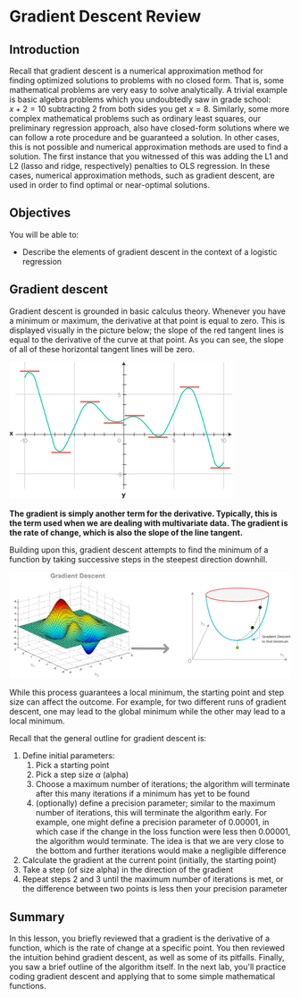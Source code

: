 
# Gradient Descent Review

## Introduction

Recall that gradient descent is a numerical approximation method for finding optimized solutions to problems with no closed form. That is, some mathematical problems are very easy to solve analytically. A trivial example is basic algebra problems which you undoubtedly saw in grade school:  
$x + 2 = 10$ subtracting 2 from both sides you get $x = 8$. Similarly, some more complex mathematical problems such as ordinary least squares, our preliminary regression approach, also have closed-form solutions where we can follow a rote procedure and be guaranteed a solution. In other cases, this is not possible and numerical approximation methods are used to find a solution. The first instance that you witnessed of this was adding the L1 and L2 (lasso and ridge, respectively) penalties to OLS regression. In these cases, numerical approximation methods, such as gradient descent, are used in order to find optimal or near-optimal solutions.


## Objectives 

You will be able to:

- Describe the elements of gradient descent in the context of a logistic regression 

## Gradient descent

Gradient descent is grounded in basic calculus theory. Whenever you have a minimum or maximum, the derivative at that point is equal to zero. This is displayed visually in the picture below; the slope of the red tangent lines is equal to the derivative of the curve at that point. As you can see, the slope of all of these horizontal tangent lines will be zero. 

<img src="images/new_dxdy0.png" width="400">

**The gradient is simply another term for the derivative. Typically, this is the term used when we are dealing with multivariate data. The gradient is the rate of change, which is also the slope of the line tangent.**

Building upon this, gradient descent attempts to find the minimum of a function by taking successive steps in the steepest direction downhill.

<img src="images/new_gradient.png">

While this process guarantees a local minimum, the starting point and step size can affect the outcome. For example, for two different runs of gradient descent, one may lead to the global minimum while the other may lead to a local minimum.

Recall that the general outline for gradient descent is:

1. Define initial parameters:
    1. Pick a starting point
    2. Pick a step size $\alpha$ (alpha)
    3. Choose a maximum number of iterations; the algorithm will terminate after this many iterations if a minimum has yet to be found
    4. (optionally) define a precision parameter; similar to the maximum number of iterations, this will terminate the algorithm early. For example, one might define a precision parameter of 0.00001, in which case if the change in the loss function were less then 0.00001, the algorithm would terminate. The idea is that we are very close to the bottom and further iterations would make a negligible difference 
2. Calculate the gradient at the current point (initially, the starting point)
3. Take a step (of size alpha) in the direction of the gradient
4. Repeat steps 2 and 3 until the maximum number of iterations is met, or the difference between two points is less then your precision parameter

## Summary

In this lesson, you briefly reviewed that a gradient is the derivative of a function, which is the rate of change at a specific point. You then reviewed the intuition behind gradient descent, as well as some of its pitfalls. Finally, you saw a brief outline of the algorithm itself. In the next lab, you'll practice coding gradient descent and applying that to some simple mathematical functions.
